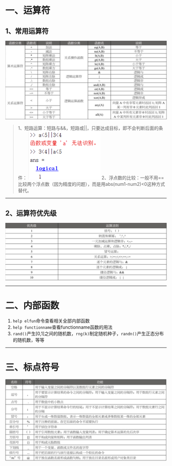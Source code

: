 # 一、运算符
## 1、常用运算符
![运算符表格](/MATLAB_Folder/imgFolder/运算符.png)
>1、短路运算：短路与&&，短路或||，只要达成目标，即不会判断后面的条件：
![短路运算](/MATLAB_Folder/imgFolder/短路运算.png)
2、浮点数的比较：一般不用==比较两个浮点数（因为精度的问题），而是用abs(num1-num2)<0这种方式替代。


---
## 2、运算符优先级
![运算符优先级](/MATLAB_Folder/imgFolder/运算符优先级.png)

---
# 二、内部函数
1. ```help elfun```命令查看相关全部内部函数
2. ```help functionname```查看functionname函数的用法
3. ```rand()```产生[0,1]之间的随机数，```rng(k)```制定随机种子，```randn()```产生正态分布的随机数，等等
---
# 三、标点符号
![标点符号](/MATLAB_Folder/imgFolder/标点符号.png)